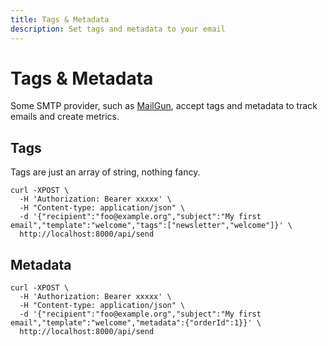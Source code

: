 ```yaml
---
title: Tags & Metadata
description: Set tags and metadata to your email 
---
```


# Tags & Metadata

Some SMTP provider, such as [MailGun](https://documentation.mailgun.com/en/latest/api-tags.html), accept tags and metadata to track emails and create metrics.  

## Tags

Tags are just an array of string, nothing fancy.

```shell
curl -XPOST \
  -H 'Authorization: Bearer xxxxx' \
  -H "Content-type: application/json" \
  -d '{"recipient":"foo@example.org","subject":"My first email","template":"welcome","tags":["newsletter","welcome"]}' \
  http://localhost:8000/api/send
```

## Metadata

```shell
curl -XPOST \
  -H 'Authorization: Bearer xxxxx' \
  -H "Content-type: application/json" \
  -d '{"recipient":"foo@example.org","subject":"My first email","template":"welcome","metadata":{"orderId":1}}' \
  http://localhost:8000/api/send
```
